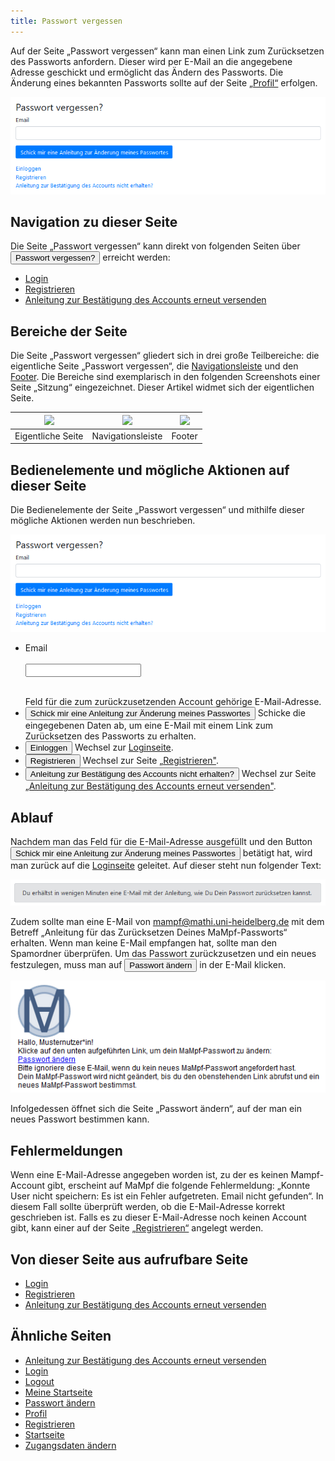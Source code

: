 ```yaml
---
title: Passwort vergessen
---
```

Auf der Seite „Passwort vergessen“ kann man einen Link zum Zurücksetzen des Passworts anfordern. Dieser wird per E-Mail an die angegebene Adresse geschickt und ermöglicht das Ändern des Passworts. Die Änderung eines bekannten Passworts sollte auf der Seite [„Profil“](profile.md) erfolgen.

![](/img/Passwort_vergessen_thumb.png)

## Navigation zu dieser Seite
Die Seite „Passwort vergessen“ kann direkt von folgenden Seiten über <button name="button">Passwort vergessen?</button> erreicht werden:

* [Login](login.md)
* [Registrieren](registration.md)
* [Anleitung zur Bestätigung des Accounts erneut versenden](activate-account.md)

## Bereiche der Seite
Die Seite „Passwort vergessen“ gliedert sich in drei große Teilbereiche: die eigentliche Seite „Passwort vergessen“, die [Navigationsleiste](nav-bar.md) und den [Footer](footer.md). Die Bereiche sind exemplarisch in den folgenden Screenshots einer Seite „Sitzung“ eingezeichnet. Dieser Artikel widmet sich der eigentlichen Seite.

|<img src="https://media.githubusercontent.com/media/MaMpf-HD/mampf/docs/docs/static/img/Eigentliche_Seite_keine_Sidebar.png" height="300"/> |<img src="https://media.githubusercontent.com/media/MaMpf-HD/mampf/docs/docs/static/img/Navigationsleiste_keine_Sidebar.png" height="300"/>  | <img src="https://media.githubusercontent.com/media/MaMpf-HD/mampf/docs/docs/static/img/Footer_keine_Sidebar.png" height="300"/>|
|:---: | :---: | :---:|
|Eigentliche Seite|Navigationsleiste|Footer|

## Bedienelemente und mögliche Aktionen auf dieser Seite
Die Bedienelemente der Seite „Passwort vergessen“ und mithilfe dieser mögliche Aktionen werden nun beschrieben.

![](/img/Passwort_vergessen_thumb.png)

* <form>
     <p>
        <label for="fname">Email</label><br></br>
        <input type="text" id="fname" name="fname"></input><br></br>
     </p>
  </form>
  Feld für die zum zurückzusetzenden Account gehörige E-Mail-Adresse.
* <button name="button">Schick mir eine Anleitung zur Änderung meines Passwortes</button> Schicke die eingegebenen Daten ab, um eine E-Mail mit einem Link zum Zurücksetzen des Passworts zu erhalten.
* <a href="/mampf/de/mampf-pages/login" target="_self"><button name="button">Einloggen</button></a> Wechsel zur <a href="/mampf/de/mampf-pages/login" target="_self">Loginseite</a>.
* <a href="/mampf/de/mampf-pages/registration" target="_self"><button name="button">Registrieren</button></a> Wechsel zur Seite <a href="/mampf/de/mampf-pages/registration" target="_self"> „Registrieren"</a>.
* <a href="/mampf/de/mampf-pages/activate-account" target="_self"><button name="button">Anleitung zur Bestätigung des Accounts nicht erhalten?</button></a> Wechsel zur Seite <a href="/mampf/de/mampf-pages/activate-account" target="_self">„Anleitung zur Bestätigung des Accounts erneut versenden"</a>.

## Ablauf
Nachdem man das Feld für die E-Mail-Adresse ausgefüllt und den Button <a href="/mampf/de/mampf-pages/login" target="_self"><button name="button">Schick mir eine Anleitung zur Änderung meines Passwortes</button></a>
 betätigt hat, wird man zurück auf die <a href="/mampf/de/mampf-pages/login" target="_self">Loginseite</a> geleitet. Auf dieser steht nun folgender Text:

![](/img/Passwort_zurueckgesetzt.png)

Zudem sollte man eine E-Mail von mampf@mathi.uni-heidelberg.de mit dem Betreff „Anleitung für das Zurücksetzen Deines MaMpf-Passworts“ erhalten. Wenn man keine E-Mail empfangen hat, sollte man den Spamordner überprüfen. Um das Passwort zurückzusetzen und ein neues festzulegen, muss man auf <button name="button">Passwort ändern</button> in der E-Mail klicken.

![](/img/Passwort_aendern_Mail.png)

Infolgedessen öffnet sich die Seite „Passwort ändern“, auf der man ein neues Passwort bestimmen kann.

## Fehlermeldungen
Wenn eine E-Mail-Adresse angegeben worden ist, zu der es keinen Mampf-Account gibt, erscheint auf MaMpf die folgende Fehlermeldung: „Konnte User nicht speichern: Es ist ein Fehler aufgetreten. Email nicht gefunden“. In diesem Fall sollte überprüft werden, ob die E-Mail-Adresse korrekt geschrieben ist. Falls es zu dieser E-Mail-Adresse noch keinen Account gibt, kann einer auf der Seite [„Registrieren“](registration.md) angelegt werden.

## Von dieser Seite aus aufrufbare Seite
* [Login](login.md)
* [Registrieren](registration.md)
* [Anleitung zur Bestätigung des Accounts erneut versenden](activate-account.md)

## Ähnliche Seiten
* [Anleitung zur Bestätigung des Accounts erneut versenden](activate-account.md)
* [Login](login.md)
* [Logout](logout.md)
* [Meine Startseite](my-home-page.md)
* [Passwort ändern](change-password.md)
* [Profil](profile.md)
* [Registrieren](registration.md)
* [Startseite](home-page.md)
* [Zugangsdaten ändern](change-login-data.md)
